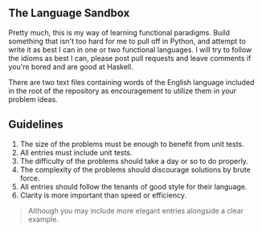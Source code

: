 
The Language Sandbox
--------------------

Pretty much, this is my way of learning functional paradigms. Build something that isn't too hard for me to pull off in Python, and attempt to write it as best I can in one or two functional languages. I will try to follow the idioms as best I can, please post pull requests and leave comments if you're bored and are good at Haskell.

There are two text files containing words of the English language included in the root of the repository as encouragement to utilize them in your problem ideas. 

Guidelines
----------

1. The size of the problems must be enough to benefit from unit tests.
2. All entries must include unit tests.
3. The difficulty of the problems should take a day or so to do properly.
4. The complexity of the problems should discourage solutions by brute force.
5. All entries should follow the tenants of good style for their language.
6. Clarity is more important than speed or efficiency.

> Although you may include more elegant entries alongside a clear example.

